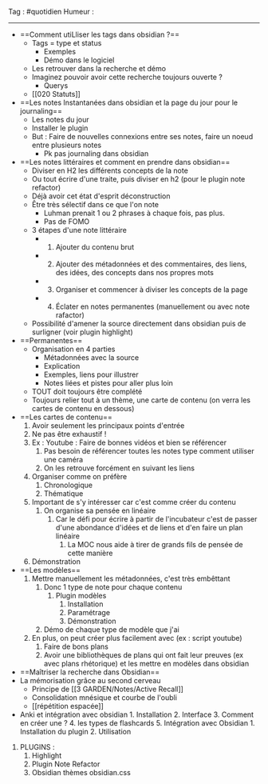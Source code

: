 Tag : #quotidien 
Humeur : 
***

- ==Comment utiLliser les tags dans obsidian ?==
	- Tags = type et status
		- Exemples
		- Démo dans le logiciel
	- Les retrouver dans la recherche et démo
	- Imaginez pouvoir avoir cette recherche toujours ouverte ?
		- Querys
	- [[020 Statuts]]
- ==Les notes Instantanées dans obsidian et la page du jour pour le journaling==
	- Les notes du jour
	- Installer le plugin
	- But : Faire de nouvelles connexions entre ses notes, faire un noeud entre plusieurs notes
		- Pk pas journaling dans obsidian
- ==Les notes littéraires et comment en prendre dans obsidian==
	- Diviser en H2 les différents concepts de la note
	- Ou tout écrire d'une traite, puis diviser en h2 (pour le plugin note refactor)
	- Déjà avoir cet état d'esprit déconstruction
	- Être très sélectif dans ce que l'on note 
		- Luhman prenait 1 ou 2 phrases à chaque fois, pas plus.
		- Pas de FOMO
	- 3 étapes d'une note littéraire
		- 1. Ajouter du contenu brut
		- 2. Ajouter des métadonnées et des commentaires, des liens, des idées, des concepts dans nos propres mots
		- 3. Organiser et commencer à diviser les concepts de la page
		- 4. Éclater en notes permanentes (manuellement ou avec note rafactor)
	- Possibilité d'amener la source directement dans obsidian puis de surligner (voir plugin highlight)
- ==Permanentes==	
	- Organisation en 4 parties
		- Métadonnées avec la source
		- Explication
		- Exemples, liens pour illustrer
		- Notes liées et pistes pour aller plus loin
	- TOUT doit toujours être complété
	- Toujours relier tout à un thème, une carte de contenu (on verra les cartes de contenu en dessous)
- ==Les cartes de contenu==
	1.	Avoir seulement les principaux points d'entrée
	2.	Ne pas être exhaustif ! 
	3.	Ex : Youtube : Faire de bonnes vidéos et bien se référencer
		1.	Pas besoin de référencer toutes les notes type comment utiliser une caméra
		2.	On les retrouve forcément en suivant les liens
	4.	Organiser comme on préfère
		1.	Chronologique
		2.	Thématique
	5.	Important de s'y intéresser car c'est comme créer du contenu 
		1.	On organise sa pensée en linéaire
			1.	Car le défi pour écrire à partir de l'incubateur c'est de passer d'une abondance d'idées et de liens et d'en faire un plan linéaire
				1.	La MOC nous aide à tirer de grands fils de pensée de cette manière
	6.	Démonstration 
- ==Les modèles==
	1.	Mettre manuellement les métadonnées, c'est très embêttant
		1.	Donc 1 type de note pour chaque contenu
			1.	Plugin modèles 
				1.	Installation
				2.	Paramétrage
				3.	Démonstration
		2.	Démo de chaque type de modèle que j'ai
	2.	En plus, on peut créer plus facilement avec (ex : script youtube)
		1.	Faire de bons plans
		2.	Avoir une bibliothèques de plans qui ont fait leur preuves (ex avec plans rhétorique) et les mettre en modèles dans obsidian
- ==Maîtriser la recherche dans Obsidian==
- La mémorisation grâce au second cerveau	
	- Principe de [[3 GARDEN/Notes/Active Recall]]
	- Consolidation mnésique et courbe de l'oubli
	- [[répétition espacée]]
- Anki et intégration avec obsidian
		1.	Installation
		2.	Interface
		3.	Comment en créer une ?
		4.	les types de flashcards
	5.	Intégration avec Obsidian
		1.	Installation du plugin
		2. Utilisation
1. PLUGINS : 
	1. Highlight
	2. Plugin Note Refactor
	3. Obsidian thèmes obsidian.css